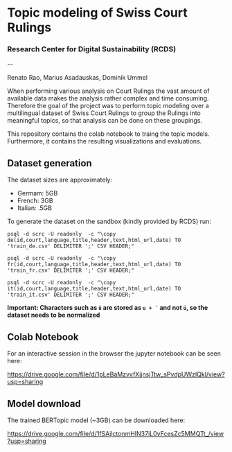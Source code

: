 # Topic modeling of Swiss Court Rulings
### Research Center for Digital Sustainability (RCDS)
--

Renato Rao, Marius Asadauskas, Dominik Ummel


When performing various analysis on Court Rulings the vast amount of available data makes the analysis rather complex and time consuming. Therefore the goal of the project was to perform topic modeling over a multilingual dataset of Swiss Court Rulings to group the Rulings into meaningful topics, so that analysis can be done on these groupings.

This repository contains the colab notebook to traing the topic models. Furthermore, it contains the resulting visualizations and evaluations.

## Dataset generation

The dataset sizes are approximately:
- Germam: 5GB
- French: 3GB
- Italian: .5GB

To generate the dataset on the sandbox (kindly provided by RCDS) run:

```
psql -d scrc -U readonly  -c "\copy de(id,court,language,title,header,text,html_url,date) TO 'train_de.csv' DELIMITER ';' CSV HEADER;"
```
```
psql -d scrc -U readonly  -c "\copy fr(id,court,language,title,header,text,html_url,date) TO 'train_fr.csv' DELIMITER ';' CSV HEADER;"
```
```
psql -d scrc -U readonly  -c "\copy it(id,court,language,title,header,text,html_url,date) TO 'train_it.csv' DELIMITER ';' CSV HEADER;"
```

**Important: Characters such as `ü` are stored as `u + ¨` and not `ü`, so the dataset needs to be normalized**


## Colab Notebook
For an interactive session in the browser the jupyter notebook can be seen here:

https://drive.google.com/file/d/1pLeBaMzvvfXjjnsjTtw_sPvdpUWzIQkl/view?usp=sharing

## Model download

The trained BERTopic model (~3GB) can be downloaded here:

https://drive.google.com/file/d/1fSAjlctonmHIN37iL0vFcesZc5MMQTt_/view?usp=sharing

